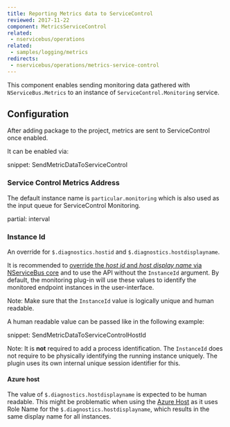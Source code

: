 ```yaml
---
title: Reporting Metrics data to ServiceControl
reviewed: 2017-11-22
component: MetricsServiceControl
related:
 - nservicebus/operations
related:
 - samples/logging/metrics
redirects:
 - nservicebus/operations/metrics-service-control
---
```



This component enables sending monitoring data gathered with `NServiceBus.Metrics` to an instance of `ServiceControl.Monitoring` service.

## Configuration

After adding package to the project, metrics are sent to ServiceControl once enabled.

It can be enabled via:

snippet: SendMetricDataToServiceControl


### Service Control Metrics Address

The default instance name is `particular.monitoring` which is also used as the input queue for ServiceControl Monitoring.

partial: interval

### Instance Id

An override for `$.diagnostics.hostid` and `$.diagnostics.hostdisplayname`.

It is recommended to [override the *host id* and *host display name* via NServiceBus core](/nservicebus/hosting/override-hostid.md) and to use the API without the `InstanceId` argument. By default, the monitoring plug-in will use these values to identify the monitored endpoint instances in the user-interface.

Note: Make sure that the `InstanceId` value is logically unique and human readable.

A human readable value can be passed like in the following example:

snippet: SendMetricDataToServiceControlHostId

Note: It is **not** required to add a process identification. The `InstanceId` does not require to be physically identifying the running instance uniquely. The plugin uses its own internal unique session identifier for this.

#### Azure host

The value of `$.diagnostics.hostdisplayname` is expected to be human readable. This might be problematic when using the [Azure Host](/nservicebus/hosting/cloud-services-host/faq.md#host-identifier) as it uses Role Name for the `$.diagnostics.hostdisplayname`, which results in the same display name for all instances.

